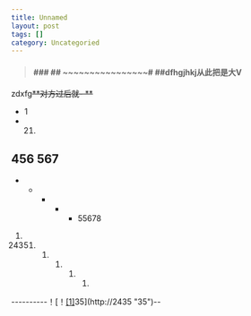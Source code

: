 ```yaml
---
title: Unnamed
layout: post
tags: []
category: Uncategoried
---
```

> #### ### ## *~~~~~~~~~~~~~~~~*# ##dfhgjhkj**从此把是大V**
zdxfg~~**对方过后就- **~~

- 1
- 21. 
456
567
-
- - - - - 55678
1. 24351. 1. 1. 1. 1. 

----------！[！[[1]][53]35](http://2435 "35")--




[53]: http://325 "523"